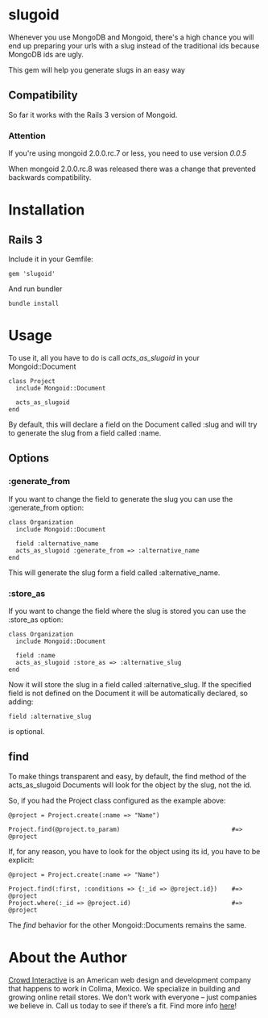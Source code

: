 # slugoid

Whenever you use MongoDB and Mongoid, there's a high chance you will end up preparing your urls
with a slug instead of the traditional ids because MongoDB ids are ugly.

This gem will help you generate slugs in an easy way

## Compatibility

So far it works with the Rails 3 version of Mongoid.

### Attention

If you're using mongoid 2.0.0.rc.7 or less, you need to use version
*0.0.5*

When mongoid 2.0.0.rc.8 was released there was a change that prevented
backwards compatibility.

# Installation

## Rails 3

Include it in your Gemfile:

    gem 'slugoid'

And run bundler

    bundle install

# Usage

To use it, all you have to do is call *acts_as_slugoid* in your Mongoid::Document

    class Project
      include Mongoid::Document

      acts_as_slugoid
    end

By default, this will declare a field on the Document called :slug and will try to generate the slug from
a field called :name.

## Options

### :generate_from

If you want to change the field to generate the slug you can use the :generate_from option:

    class Organization
      include Mongoid::Document

      field :alternative_name
      acts_as_slugoid :generate_from => :alternative_name
    end

This will generate the slug form a field called :alternative_name.

### :store_as

If you want to change the field where the slug is stored you can use the :store_as option:

    class Organization
      include Mongoid::Document

      field :name
      acts_as_slugoid :store_as => :alternative_slug
    end

Now it will store the slug in a field called :alternative_slug. If the specified field is not defined
on the Document it will be automatically declared, so adding:

    field :alternative_slug

is optional.

## find

To make things transparent and easy, by default, the find method of the acts_as_slugoid Documents will look for the object by the slug, not the id.

So, if you had the Project class configured as the example above:

    @project = Project.create(:name => "Name")

    Project.find(@project.to_param)                               #=> @project

If, for any reason, you have to look for the object using its id, you have to be explicit:

    @project = Project.create(:name => "Name")

    Project.find(:first, :conditions => {:_id => @project.id})    #=> @project
    Project.where(:_id => @project.id)                            #=> @project

The *find* behavior for the other Mongoid::Documents remains the same.

# About the Author

[Crowd Interactive](http://www.crowdint.com) is an American web design and development company that happens to work in Colima, Mexico. 
We specialize in building and growing online retail stores. We don’t work with everyone – just companies we believe in. Call us today to see if there’s a fit.
Find more info [here](http://www.crowdint.com)!
